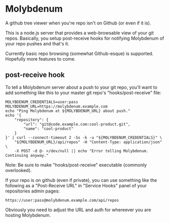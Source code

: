 # Molybdenum

A github tree viewer when you're repo isn't on Github (or even if it is).

This is a node.js server that provides a web-browsable view of your git
repos. Basically, you setup post-receive hooks for notifying Molybdenum
of your repo pushes and that's it.

Currently basic repo browsing (somewhat Github-esque) is supported.
Hopefully more features to come.


## post-receive hook

To tell a Molybdenum server about a push to your git repo, you'll want to add
something like this to your master git repo's "hooks/post-receive" file:

    MOLYBDENUM_CREDENTIALS=user:pass
    MOLYBDENUM_URL=https://molybdenum.example.com
    echo "Ping Molybdenum at ${MOLYBDENUM_URL} about push."
    echo '{
        "repository": {
            "url": "git@code.example.com:cool-product.git",
            "name": "cool-product"
        }
    }' | curl --connect-timeout 2 -Ss -k -u "${MOLYBDENUM_CREDENTIALS}" \
        "${MOLYBDENUM_URL}/api/repos" -H "Content-Type: application/json" \
        -X POST -d @- >/dev/null || echo "Error telling Molybdenum. Continuing anyway."

Note: Be sure to make "hooks/post-receive" executable (commonly overlooked).

If your repo is on github (even if private), you can use something like the
following as a "Post-Receive URL" in "Service Hooks" panel of your repositories
admin pages:

    https://user:pass@molybdenum.example.com/api/repos

Obviously you need to adjust the URL and auth for whereever you are hosting
Molybdenum.
